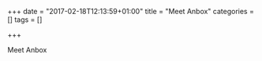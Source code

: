 +++
date = "2017-02-18T12:13:59+01:00"
title = "Meet Anbox"
categories = []
tags = []

+++

Meet Anbox
